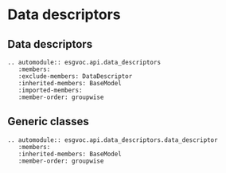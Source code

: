 # Data descriptors

## Data descriptors

```{eval-rst}
.. automodule:: esgvoc.api.data_descriptors
   :members:
   :exclude-members: DataDescriptor
   :inherited-members: BaseModel
   :imported-members:
   :member-order: groupwise
```

## Generic classes

```{eval-rst}
.. automodule:: esgvoc.api.data_descriptors.data_descriptor
   :members:
   :inherited-members: BaseModel
   :member-order: groupwise
```